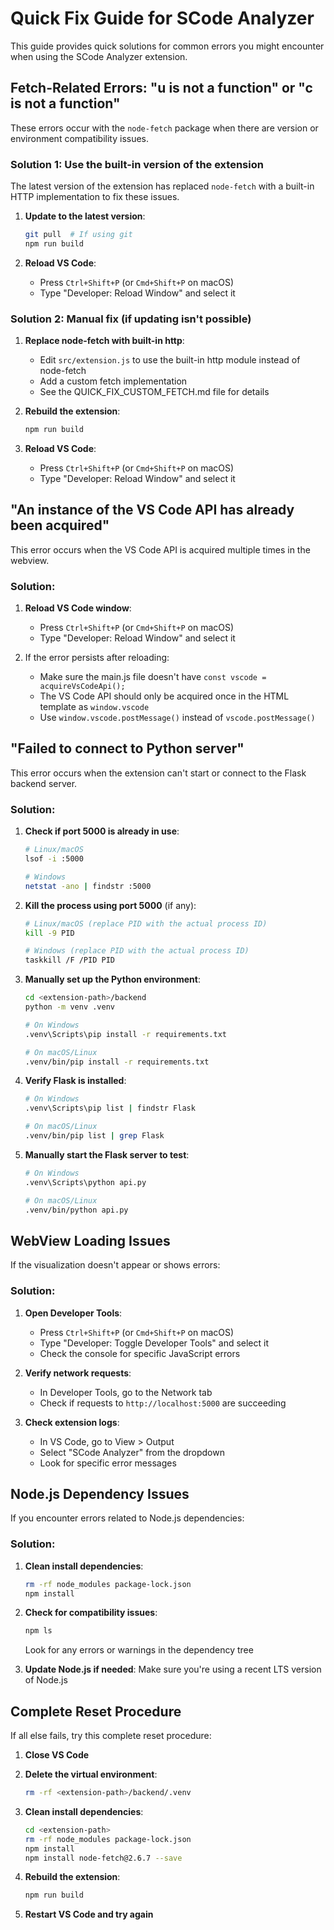 # Quick Fix Guide for SCode Analyzer

This guide provides quick solutions for common errors you might encounter when using the SCode Analyzer extension.

## Fetch-Related Errors: "u is not a function" or "c is not a function"

These errors occur with the `node-fetch` package when there are version or environment compatibility issues.

### Solution 1: Use the built-in version of the extension

The latest version of the extension has replaced `node-fetch` with a built-in HTTP implementation to fix these issues.

1. **Update to the latest version**:
   ```bash
   git pull  # If using git
   npm run build
   ```

2. **Reload VS Code**:
   - Press `Ctrl+Shift+P` (or `Cmd+Shift+P` on macOS)
   - Type "Developer: Reload Window" and select it

### Solution 2: Manual fix (if updating isn't possible)

1. **Replace node-fetch with built-in http**:
   - Edit `src/extension.js` to use the built-in http module instead of node-fetch
   - Add a custom fetch implementation
   - See the QUICK_FIX_CUSTOM_FETCH.md file for details

2. **Rebuild the extension**:
   ```bash
   npm run build
   ```

3. **Reload VS Code**:
   - Press `Ctrl+Shift+P` (or `Cmd+Shift+P` on macOS)
   - Type "Developer: Reload Window" and select it

## "An instance of the VS Code API has already been acquired"

This error occurs when the VS Code API is acquired multiple times in the webview.

### Solution:

1. **Reload VS Code window**:
   - Press `Ctrl+Shift+P` (or `Cmd+Shift+P` on macOS) 
   - Type "Developer: Reload Window" and select it

2. If the error persists after reloading:
   - Make sure the main.js file doesn't have `const vscode = acquireVsCodeApi();`
   - The VS Code API should only be acquired once in the HTML template as `window.vscode`
   - Use `window.vscode.postMessage()` instead of `vscode.postMessage()`

## "Failed to connect to Python server"

This error occurs when the extension can't start or connect to the Flask backend server.

### Solution:

1. **Check if port 5000 is already in use**:
   ```bash
   # Linux/macOS
   lsof -i :5000
   
   # Windows
   netstat -ano | findstr :5000
   ```

2. **Kill the process using port 5000** (if any):
   ```bash
   # Linux/macOS (replace PID with the actual process ID)
   kill -9 PID
   
   # Windows (replace PID with the actual process ID)
   taskkill /F /PID PID
   ```

3. **Manually set up the Python environment**:
   ```bash
   cd <extension-path>/backend
   python -m venv .venv
   
   # On Windows
   .venv\Scripts\pip install -r requirements.txt
   
   # On macOS/Linux
   .venv/bin/pip install -r requirements.txt
   ```

4. **Verify Flask is installed**:
   ```bash
   # On Windows
   .venv\Scripts\pip list | findstr Flask
   
   # On macOS/Linux
   .venv/bin/pip list | grep Flask
   ```

5. **Manually start the Flask server to test**:
   ```bash
   # On Windows
   .venv\Scripts\python api.py
   
   # On macOS/Linux
   .venv/bin/python api.py
   ```

## WebView Loading Issues

If the visualization doesn't appear or shows errors:

### Solution:

1. **Open Developer Tools**:
   - Press `Ctrl+Shift+P` (or `Cmd+Shift+P` on macOS)
   - Type "Developer: Toggle Developer Tools" and select it
   - Check the console for specific JavaScript errors

2. **Verify network requests**:
   - In Developer Tools, go to the Network tab
   - Check if requests to `http://localhost:5000` are succeeding

3. **Check extension logs**:
   - In VS Code, go to View > Output
   - Select "SCode Analyzer" from the dropdown
   - Look for specific error messages

## Node.js Dependency Issues

If you encounter errors related to Node.js dependencies:

### Solution:

1. **Clean install dependencies**:
   ```bash
   rm -rf node_modules package-lock.json
   npm install
   ```

2. **Check for compatibility issues**:
   ```bash
   npm ls
   ```
   Look for any errors or warnings in the dependency tree

3. **Update Node.js if needed**:
   Make sure you're using a recent LTS version of Node.js

## Complete Reset Procedure

If all else fails, try this complete reset procedure:

1. **Close VS Code**

2. **Delete the virtual environment**:
   ```bash
   rm -rf <extension-path>/backend/.venv
   ```

3. **Clean install dependencies**:
   ```bash
   cd <extension-path>
   rm -rf node_modules package-lock.json
   npm install
   npm install node-fetch@2.6.7 --save
   ```

4. **Rebuild the extension**:
   ```bash
   npm run build
   ```

5. **Restart VS Code and try again** 
